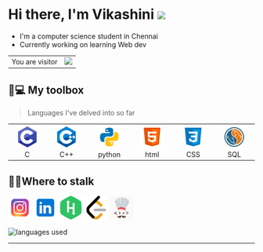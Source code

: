 # Hi there, I'm Vikashini <img src="https://media.giphy.com/media/hvRJCLFzcasrR4ia7z/giphy.gif" width="25px">

* I'm a computer science student in Chennai
* Currently working on learning Web dev

<table>
    <tr>
        <td>You are visitor</td>
        <td><img src="https://profile-counter.glitch.me/Vikashini-G/count.svg"/></td>
    </tr>
</table>

## 🧰💻 My toolbox
>Languages I've delved into so far
<table>
    <tr><td align="center" width="96"><img src="./imgs/C icon.png" width="48" height="48" /><br>C</td>
    <td align="center" width="96"><img src="./imgs/cpp icon.png" width="48" height="48" /><br>C++</td>
    <td align="center" width="96"><img src="./imgs/python icon.png" width="48" height="48" /><br>python</td>
    <td align="center" width="96"><img src="./imgs/html icon.png" width="48" height="48" /><br>html</td>
    <td align="center" width="96"><img src="./imgs/css icon.png" width="48" height="48" /><br>CSS</td>
    <td align="center" width="96"><img src="./imgs/sql icon.png" width="48" height="48" /><br>SQL</td></tr>
</table> 

## 👩‍💻Where to stalk 
<a href="https://www.instagram.com/art_block_404/"><img src="https://github.com/Vikashini-G/Vikashini-G/blob/main/imgs/insta.png" alt="insta icon" height="48"></a>
<a href="https://www.linkedin.com/in/vikashini-gopinath/"><img src="https://github.com/Vikashini-G/Vikashini-G/blob/main/imgs/linkedin.png" alt="linkedin icon" height="48"></a>
<a href="https://www.hackerrank.com/vg5190"><img src="https://github.com/Vikashini-G/Vikashini-G/blob/main/imgs/hackerrank-icon.png" alt="hackerrank icon" height="48"></a>
<a href="https://leetcode.com/vikashini_g/"><img src="https://github.com/Vikashini-G/Vikashini-G/blob/main/imgs/leetcode%20icon.png" alt="leetcode" height="48"></a>
<a href="https://www.codechef.com/users/vikashinig"><img src="https://github.com/Vikashini-G/Vikashini-G/blob/main/imgs/codechef%20icon.png" alt="codechef" height="48"></a>

<img src="https://github-readme-stats.vercel.app/api/top-langs/?username=Vikashini-G&theme=dark&show_icons=true&hide_border=true&layout=compact" alt="languages used"/>

---
